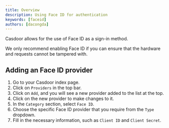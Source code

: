 ```yaml
---
title: Overview
description: Using Face ID for authentication
keywords: [faceid]
authors: [dacongda]
---
```


Casdoor allows for the use of Face ID as a sign-in method.

We only recommend enabling Face ID if you can ensure that the hardware and requests cannot be tampered with.

## Adding an Face ID provider

1. Go to your Casdoor index page.
2. Click on `Providers` in the top bar.
3. Click on `Add`, and you will see a new provider added to the list at the top.
4. Click on the new provider to make changes to it.
5. In the `Category` section, select `Face ID`.
6. Choose the specific Face ID provider that you require from the `Type` dropdown.
7. Fill in the necessary information, such as `Client ID` and `Client Secret`.
